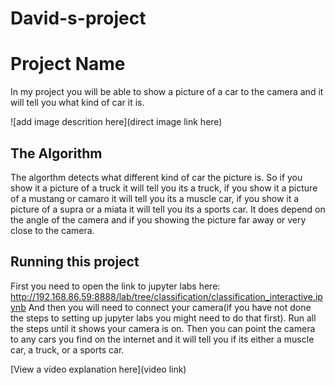 # David-s-project
# Project Name
In my project you will be able to show a picture of a car to the camera and it will tell you what kind of car it is.

![add image descrition here](direct image link here)

## The Algorithm

The algorthm detects what different kind of car the picture is. So if you show it a picture of a truck it will tell you its a truck, if you show it a picture of a mustang or camaro it will tell you its a muscle car, if you show it a picture of a supra or a miata it will tell you its a sports car. It does depend on the angle of the camera and if you showing the picture far away or very close to the camera. 

## Running this project

First you need to open the link to jupyter labs here: http://192.168.86.59:8888/lab/tree/classification/classification_interactive.ipynb
And then you will need to connect your camera(if you have not done the steps to setting up jupyter labs you might need to do that first).
Run all the steps until it shows your camera is on.
Then you can point the camera to any cars you find on the internet and it will tell you if its either a muscle car, a truck, or a sports car.


[View a video explanation here](video link)
